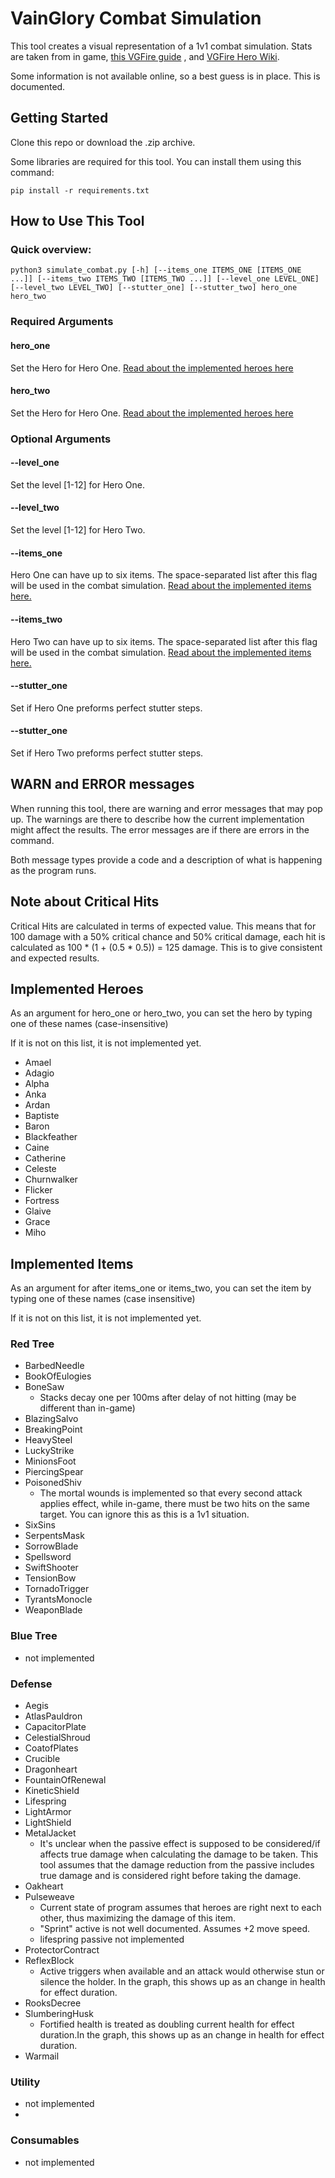 # VainGlory Combat Simulation
This tool creates a visual representation of a 1v1 combat simulation.
Stats are taken from in game,
[this VGFire guide](https://www.vaingloryfire.com/vainglory/guide/a-beginners-guide-to-math-and-calculations-in-vainglory-with-updated-stats-for-objectives-creatures-and-minions-19763#AttackSpeed)
, and [VGFire Hero Wiki](https://www.vaingloryfire.com/vainglory/wiki/heroes).

Some information is not available online, so a best guess is in place. This is documented.

## Getting Started
Clone this repo or download the .zip archive. 

Some libraries are required for this tool. You can install them using this command:

    pip install -r requirements.txt

## How to Use This Tool
### Quick overview:    

    python3 simulate_combat.py [-h] [--items_one ITEMS_ONE [ITEMS_ONE ...]] [--items_two ITEMS_TWO [ITEMS_TWO ...]] [--level_one LEVEL_ONE] [--level_two LEVEL_TWO] [--stutter_one] [--stutter_two] hero_one hero_two

### Required Arguments
#### hero_one
Set the Hero for Hero One. [Read about the implemented heroes here](#implemented-heroes)

#### hero_two
Set the Hero for Hero One. [Read about the implemented heroes here](#implemented-heroes)

### Optional Arguments
#### --level_one
Set the level [1-12] for Hero One. 

#### --level_two
Set the level [1-12] for Hero Two.

#### --items_one
Hero One can have up to six items. The space-separated list after this flag will be used in the combat simulation. [Read
about the implemented items here.](#implemented-items)

#### --items_two
Hero Two can have up to six items. The space-separated list after this flag will be used in the combat simulation. [Read
about the implemented items here.](#implemented-items)

#### --stutter_one
Set if Hero One preforms perfect stutter steps.

#### --stutter_one
Set if Hero Two preforms perfect stutter steps.

## WARN and ERROR messages
When running this tool, there are warning and error messages that may pop up.
The warnings are there to describe how the current implementation might affect the results.
The error messages are if there are errors in the command.

Both message types provide a code and a description of what is happening as the program runs.

## Note about Critical Hits
Critical Hits are calculated in terms of expected value. This means that for 100 damage with a 50% critical chance
and 50% critical damage, each hit is calculated as 100 * (1 + (0.5 * 0.5)) = 125 damage. This is to give
consistent and expected results.

## Implemented Heroes
As an argument for hero_one or hero_two, you can set the hero by typing one of these names (case-insensitive)

If it is not on this list, it is not implemented yet.
- Amael
- Adagio
- Alpha
- Anka
- Ardan
- Baptiste
- Baron
- Blackfeather
- Caine
- Catherine
- Celeste
- Churnwalker
- Flicker
- Fortress
- Glaive
- Grace
- Miho

## Implemented Items
As an argument for after items_one or items_two, you can set the item by typing one of these names (case insensitive)

If it is not on this list, it is not implemented yet.
### Red Tree
- BarbedNeedle
- BookOfEulogies
- BoneSaw
  - Stacks decay one per 100ms after delay of not hitting (may be different than in-game)
- BlazingSalvo
- BreakingPoint
- HeavySteel
- LuckyStrike
- MinionsFoot
- PiercingSpear
- PoisonedShiv
  - The mortal wounds is implemented so that every second attack applies effect, while in-game, there must be two hits on
    the same target. You can ignore this as this is a 1v1 situation.
- SixSins
- SerpentsMask
- SorrowBlade
- Spellsword
- SwiftShooter
- TensionBow
- TornadoTrigger
- TyrantsMonocle
- WeaponBlade

### Blue Tree
- not implemented

### Defense
- Aegis
- AtlasPauldron
- CapacitorPlate
- CelestialShroud
- CoatofPlates
- Crucible
- Dragonheart
- FountainOfRenewal
- KineticShield
- Lifespring
- LightArmor
- LightShield
- MetalJacket
  - It's unclear when the passive effect is supposed to be considered/if affects true damage when calculating the damage to be taken. 
    This tool assumes that the damage reduction from the passive includes true damage and is considered right before taking the damage.
- Oakheart
- Pulseweave
  - Current state of program assumes that heroes are right next to each other, thus maximizing the damage of this item.
  - "Sprint" active is not well documented. Assumes +2 move speed.
  - lifespring passive not implemented
- ProtectorContract
- ReflexBlock
  - Active triggers when available and an attack would otherwise stun or silence the holder. In the graph, this shows up as an change in health for effect duration.
- RooksDecree
- SlumberingHusk
  - Fortified health is treated as doubling current health for effect duration.In the graph, this shows up as an change in health for effect duration.
- Warmail


### Utility
- not implemented
- 
### Consumables
- not implemented